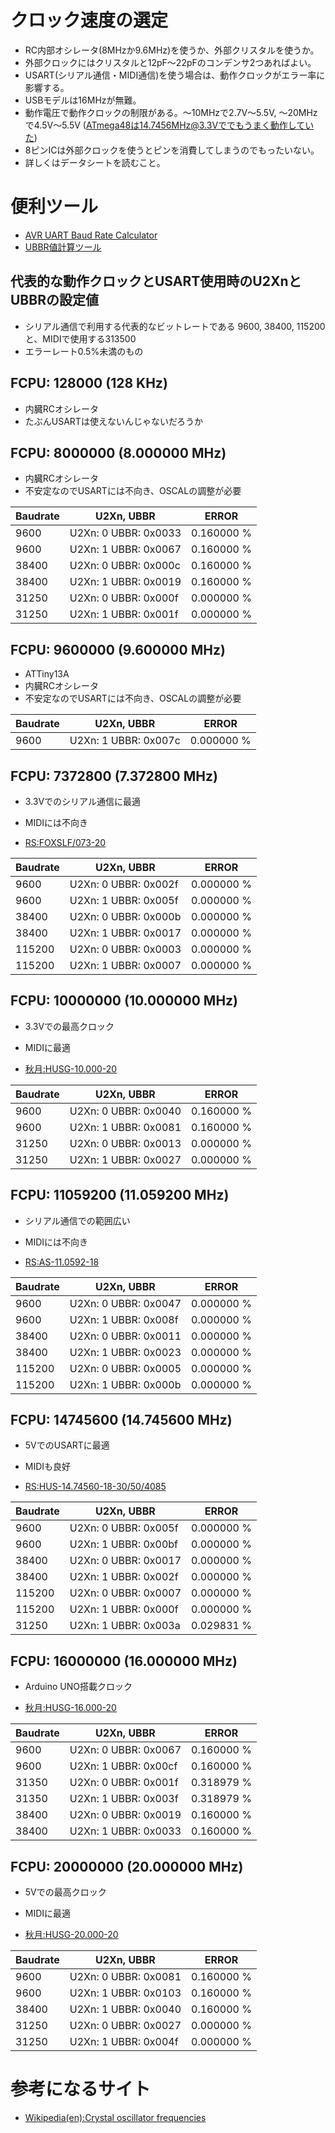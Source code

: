 # クロック速度の選定

* RC内部オシレータ(8MHzか9.6MHz)を使うか、外部クリスタルを使うか。
* 外部クロックにはクリスタルと12pF〜22pFのコンデンサ2つあればよい。
* USART(シリアル通信・MIDI通信)を使う場合は、動作クロックがエラー率に影響する。
* USBモデルは16MHzが無難。
* 動作電圧で動作クロックの制限がある。〜10MHzで2.7V〜5.5V, 〜20MHzで4.5V〜5.5V (ATmega48は14.7456MHz@3.3Vででもうまく動作していた)
* 8ピンICは外部クロックを使うとピンを消費してしまうのでもったいない。
* 詳しくはデータシートを読むこと。

# 便利ツール

* [AVR UART Baud Rate Calculator](https://trolsoft.ru/en/uart-calc)
* [UBBR値計算ツール](ubbr-calc.pl)

## 代表的な動作クロックとUSART使用時のU2XnとUBBRの設定値

* シリアル通信で利用する代表的なビットレートである 9600, 38400, 115200と、MIDIで使用する313500
* エラーレート0.5%未満のもの

## FCPU: 128000 (128 KHz)

* 内臓RCオシレータ
* たぶんUSARTは使えないんじゃないだろうか

## FCPU: 8000000 (8.000000 MHz)

* 内臓RCオシレータ
* 不安定なのでUSARTには不向き、OSCALの調整が必要

 Baudrate | U2Xn, UBBR | ERROR 
----------|------------|-------
9600 | U2Xn: 0 UBBR: 0x0033 | 0.160000 %
9600 | U2Xn: 1 UBBR: 0x0067 | 0.160000 %
38400 | U2Xn: 0 UBBR: 0x000c | 0.160000 %
38400 | U2Xn: 1 UBBR: 0x0019 | 0.160000 %
31250 | U2Xn: 0 UBBR: 0x000f | 0.000000 %
31250 | U2Xn: 1 UBBR: 0x001f | 0.000000 %

## FCPU: 9600000 (9.600000 MHz)

* ATTiny13A
* 内臓RCオシレータ
* 不安定なのでUSARTには不向き、OSCALの調整が必要

 Baudrate | U2Xn, UBBR | ERROR 
----------|------------|-------
9600 | U2Xn: 1 UBBR: 0x007c | 0.000000 %

## FCPU: 7372800 (7.372800 MHz)

* 3.3Vでのシリアル通信に最適
* MIDIには不向き

* [RS:FOXSLF/073-20](https://jp.rs-online.com/web/p/crystal-units/5476193/)

 Baudrate | U2Xn, UBBR | ERROR 
----------|------------|-------
9600 | U2Xn: 0 UBBR: 0x002f | 0.000000 %
9600 | U2Xn: 1 UBBR: 0x005f | 0.000000 %
38400 | U2Xn: 0 UBBR: 0x000b | 0.000000 %
38400 | U2Xn: 1 UBBR: 0x0017 | 0.000000 %
115200 | U2Xn: 0 UBBR: 0x0003 | 0.000000 %
115200 | U2Xn: 1 UBBR: 0x0007 | 0.000000 %

## FCPU: 10000000 (10.000000 MHz)

* 3.3Vでの最高クロック
* MIDIに最適

* [秋月:HUSG-10.000-20](http://akizukidenshi.com/catalog/g/gP-08668/)

 Baudrate | U2Xn, UBBR | ERROR 
----------|------------|-------
9600 | U2Xn: 0 UBBR: 0x0040 | 0.160000 %
9600 | U2Xn: 1 UBBR: 0x0081 | 0.160000 %
31250 | U2Xn: 0 UBBR: 0x0013 | 0.000000 %
31250 | U2Xn: 1 UBBR: 0x0027 | 0.000000 %

## FCPU: 11059200 (11.059200 MHz)

* シリアル通信での範囲広い
* MIDIには不向き

* [RS:AS-11.0592-18](https://jp.rs-online.com/web/p/crystal-units/6936961/)

 Baudrate | U2Xn, UBBR | ERROR 
----------|------------|-------
9600 | U2Xn: 0 UBBR: 0x0047 | 0.000000 %
9600 | U2Xn: 1 UBBR: 0x008f | 0.000000 %
38400 | U2Xn: 0 UBBR: 0x0011 | 0.000000 %
38400 | U2Xn: 1 UBBR: 0x0023 | 0.000000 %
115200 | U2Xn: 0 UBBR: 0x0005 | 0.000000 %
115200 | U2Xn: 1 UBBR: 0x000b | 0.000000 %

## FCPU: 14745600 (14.745600 MHz)

* 5VでのUSARTに最適
* MIDIも良好

* [RS:HUS-14.74560-18-30/50/4085](https://jp.rs-online.com/web/p/crystal-units/6720280/)

 Baudrate | U2Xn, UBBR | ERROR 
----------|------------|-------
9600 | U2Xn: 0 UBBR: 0x005f | 0.000000 %
9600 | U2Xn: 1 UBBR: 0x00bf | 0.000000 %
38400 | U2Xn: 0 UBBR: 0x0017 | 0.000000 %
38400 | U2Xn: 1 UBBR: 0x002f | 0.000000 %
115200 | U2Xn: 0 UBBR: 0x0007 | 0.000000 %
115200 | U2Xn: 1 UBBR: 0x000f | 0.000000 %
31250 | U2Xn: 1 UBBR: 0x003a | 0.029831 %

## FCPU: 16000000 (16.000000 MHz)

* Arduino UNO搭載クロック

* [秋月:HUSG-16.000-20](http://akizukidenshi.com/catalog/g/gP-08671/)

 Baudrate | U2Xn, UBBR | ERROR 
----------|------------|-------
9600 | U2Xn: 0 UBBR: 0x0067 | 0.160000 %
9600 | U2Xn: 1 UBBR: 0x00cf | 0.160000 %
31350 | U2Xn: 0 UBBR: 0x001f | 0.318979 %
31350 | U2Xn: 1 UBBR: 0x003f | 0.318979 %
38400 | U2Xn: 0 UBBR: 0x0019 | 0.160000 %
38400 | U2Xn: 1 UBBR: 0x0033 | 0.160000 %

## FCPU: 20000000 (20.000000 MHz)

* 5Vでの最高クロック
* MIDIに最適 

* [秋月:HUSG-20.000-20](http://akizukidenshi.com/catalog/g/gP-08673/)

 Baudrate | U2Xn, UBBR | ERROR 
----------|------------|-------
9600 | U2Xn: 0 UBBR: 0x0081 | 0.160000 %
9600 | U2Xn: 1 UBBR: 0x0103 | 0.160000 %
38400 | U2Xn: 1 UBBR: 0x0040 | 0.160000 %
31250 | U2Xn: 0 UBBR: 0x0027 | 0.000000 %
31250 | U2Xn: 1 UBBR: 0x004f | 0.000000 %


# 参考になるサイト

* [Wikipedia(en):Crystal oscillator frequencies](https://en.wikipedia.org/wiki/Crystal_oscillator_frequencies)


